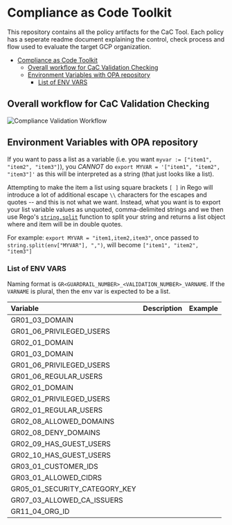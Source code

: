 # Compliance as Code Toolkit

This repository contains all the policy artifacts for the CaC Tool. Each policy has a seperate readme document explaining the control, check process and flow used to evaluate the target GCP organization.

- [Compliance as Code Toolkit](#compliance-as-code-toolkit)
  - [Overall workflow for CaC Validation Checking](#overall-workflow-for-cac-validation-checking)
  - [Environment Variables with OPA repository](#environment-variables-with-opa-repository)
    - [List of ENV VARS](#list-of-env-vars)

## Overall workflow for CaC Validation Checking

![Compliance Validation Workflow](documentation/policy_diagrams/compliance-workflow.png "Compliance Validation Workflow")

## Environment Variables with OPA repository

If you want to pass a list as a variable (i.e. you want `myvar := ["item1", "item2", "item3"]`), you *CANNOT* do `export MYVAR = '["item1", "item2", "item3"]'` as this will be interpreted as a string (that just looks like a list).

Attempting to make the item a list using square brackets `[ ]` in Rego will introduce a lot of additional escape `\\` characters for the escapes and quotes -- and this is not what we want. Instead, what you want is to export your list variable values as unquoted, comma-delimited strings and we then use Rego's [`string.split`](https://www.openpolicyagent.org/docs/latest/policy-reference/#builtin-strings-split) function to split your string and returns a list object where and item will be in double quotes.

For example: `export MYVAR = "item1,item2,item3"`, once passed to `string.split(env["MYVAR"], ",")`, will become `["item1", "item2", "item3"]`


### List of ENV VARS

Naming format is `GR<GUARDRAIL_NUMBER>_<VALIDATION_NUMBER>_VARNAME`.  If the `VARNAME` is plural, then the env var is expected to be a list.

|Variable | Description | Example|
|:-|:-|:-|
|GR01_03_DOMAIN |||
|GR01_06_PRIVILEGED_USERS|||
|GR02_01_DOMAIN|||
|GR01_03_DOMAIN|||
|GR01_06_PRIVILEGED_USERS|||
|GR01_06_REGULAR_USERS|||
|GR02_01_DOMAIN|||
|GR02_01_PRIVILEGED_USERS|||
|GR02_01_REGULAR_USERS|||
|GR02_08_ALLOWED_DOMAINS|||
|GR02_08_DENY_DOMAINS|||
|GR02_09_HAS_GUEST_USERS|||
|GR02_10_HAS_GUEST_USERS|||
|GR03_01_CUSTOMER_IDS|||
|GR03_01_ALLOWED_CIDRS|||
|GR05_01_SECURITY_CATEGORY_KEY|||
|GR07_03_ALLOWED_CA_ISSUERS|||
|GR11_04_ORG_ID|||